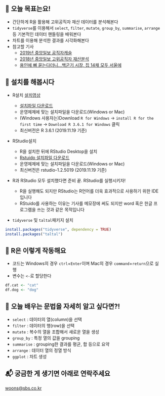 📌 오늘 목표는요!
---
* 간단하게 R을 활용해 고위공직자 재산 데이터를 분석해본다
* `tidyverse`를 이용해서 `select`, `filter`, `mutate`, `group_by`, `summarise`, `arrange` 등 기본적인 데이터 핸들링을 배워본다
* 차트를 이용해 분석한 결과를 시각화해본다
* 참고할 기사
	* [2019년 중앙일보 공직자캐슬](https://news.joins.com/digitalspecial/350)
	* [2018년 중앙일보 고위공직자 재산분석](https://news.joins.com/DigitalSpecial/280)
	* [용인에 뼈 묻는다더니...백군기 시장, 집 14채 모두 서울에](https://news.joins.com/article/23440988)

📌 설치를 해봅시다
---
* R설치 [설치영상](https://youtu.be/iijWlXX2LRk)
	* [설치파일 다운로드](https://cran.seoul.go.kr/)
	* 운영체제에 맞는 설치파일을 다운로드(Windows or Mac)
	* (Windows 사용자는)Download `R for Windows` -> `install R for the first time` -> `Download R 3.6.1 for Windows` 클릭
	* 최신버전은 R 3.6.1 (2019.11.19 기준)

* RStudio설치
	* R을 설치한 뒤에 RStudio Desktop을 설치
	* [Rstuido 설치파일 다운로드](https://rstudio.com/products/rstudio/download/)
	* 운영체제에 맞는 설치파일을 다운로드(Windows or Mac)
	* 최신버전은 rstudio-1.2.5019 (2019.11.19 기준)

* R과 RStudio 모두 설치했다면 준비 끝. RStudio를 실행시키자! 
  * R을 실행해도 되지만 RStudio는 R언어를 더욱 효과적으로 사용하기 위한 IDE입니다
  * RStuido를 사용하는 이유는 기사를 메모장에 써도 되지만 word 혹은 한글 프로그램을 쓰는 것과 같은 목적입니다

* `tidyverse` 및 `taltal`패키지 설치
```r
install.packages("tidyverse", dependency = TRUE)
install.packages("taltal")
```
  
📌 R은 이렇게 작동해요
---
* 코드는 Windows의 경우 `ctrl`+`Enter`이며 Mac의 경우 `command`+`return`으로 실행
* 변수는 `<-`로 할당한다
```r
df.cat <- "cat"
df.dog <- "dog"
```

📌 오늘 배우는 문법을 자세히 알고 싶다면?!
---
* `select` : 데이터의 열(column)을 선택
* `filter` : 데이터의 행(row)을 선택
* `mutate` : 복수의 열을 조합해서 새로운 열을 생성
* `group_by` : 특정 열의 값을 grouping
* `summarise` : grouping한 결과를 평균, 합 등으로 요약
* `arrange` : 데이터 열의 정열 방식
* `ggplot` : 차트 생성

📬 궁금한 게 생기면 아래로 연락주세요
---
woons@sbs.co.kr 
